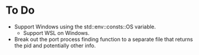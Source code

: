 # To Do

- Support Windows using the std::env::consts::OS variable.
  - Support WSL on Windows.
- Break out the port process finding function to a separate file that returns the pid and potentially other info.
